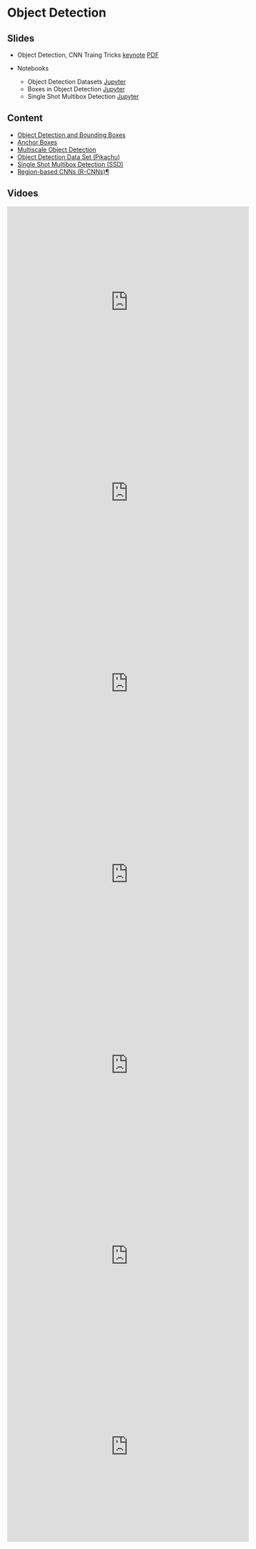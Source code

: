 # Object Detection

## Slides

* Object Detection, CNN Traing Tricks
  [keynote](../../slides/3_21/16-Detection.key)
  [PDF](../../slides/3_21/16-Detection.pdf)

* Notebooks

  - Object Detection Datasets [Jupyter](../../slides/3_21/object-detection-dataset.ipynb )
  - Boxes in Object Detection [Jupyter](../../slides/3_21/bounding-box.ipynb)
  - Single Shot Multibox Detection [Jupyter](../../slides/3_21/ssd.ipynb)


## Content

* [Object Detection and Bounding Boxes](http://d2l.ai/chapter_computer-vision/bounding-box.html)
* [Anchor Boxes](http://d2l.ai/chapter_computer-vision/anchor.html)
* [Multiscale Object Detection](http://d2l.ai/chapter_computer-vision/multiscale-object-detection.html)
* [Object Detection Data Set (Pikachu)](http://d2l.ai/chapter_computer-vision/object-detection-dataset.html)
* [Single Shot Multibox Detection (SSD)](http://d2l.ai/chapter_computer-vision/ssd.html)
* [Region-based CNNs (R-CNNs)¶](http://d2l.ai/chapter_computer-vision/rcnn.html)

## Vidoes



<center><iframe width="560" height="441" src="https://www.youtube.com/embed/LXxg0AjD3ig" frameborder="0" allowfullscreen></iframe></center>
<center><iframe width="560" height="441" src="https://www.youtube.com/embed/_EphrR1vyt0" frameborder="0" allowfullscreen></iframe></center>
<center><iframe width="560" height="441" src="https://www.youtube.com/embed/X_dTy0NAsIA" frameborder="0" allowfullscreen></iframe></center>
<center><iframe width="560" height="441" src="https://www.youtube.com/embed/P1lbqM4an4Y" frameborder="0" allowfullscreen></iframe></center>
<center><iframe width="560" height="441" src="https://www.youtube.com/embed/mpfZFyisKGA" frameborder="0" allowfullscreen></iframe></center>
<center><iframe width="560" height="441" src="https://www.youtube.com/embed/9AJtUCFFxPk" frameborder="0" allowfullscreen></iframe></center>
<center><iframe width="560" height="441" src="https://www.youtube.com/embed/QxfF_NrltxY" frameborder="0" allowfullscreen></iframe></center>

